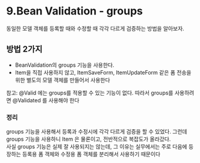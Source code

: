 # 9.Bean Validation - groups

동일한 모델 객체를 등록할 때와 수정할 때 각각 다르게 검증하는 방법을 알아보자.
## 방법 2가지
- BeanValidation의 groups 기능을 사용한다.
- Item을 직접 사용하지 않고, ItemSaveForm, ItemUpdateForm 같은 폼 전송을 위한 별도의 모델
객체를 만들어서 사용한다

참고: @Valid 에는 groups를 적용할 수 있는 기능이 없다. 따라서 groups를 사용하려면 @Validated 를
사용해야 한다

### 정리
groups 기능을 사용해서 등록과 수정시에 각각 다르게 검증을 할 수 있었다. 그런데 groups 기능을
사용하니 Item 은 물론이고, 전반적으로 복잡도가 올라갔다.  
사실 groups 기능은 실제 잘 사용되지는 않는데, 그 이유는 실무에서는 주로 다음에 등장하는 등록용 폼
객체와 수정용 폼 객체를 분리해서 사용하기 때문이다